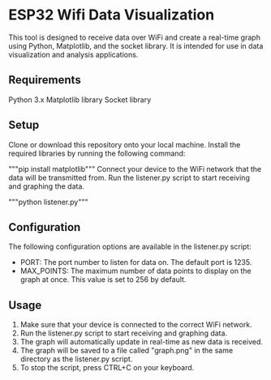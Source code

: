 # ESP32 Wifi Data Visualization
This tool is designed to receive data over WiFi and create a real-time graph using Python, Matplotlib, and the socket library. It is intended for use in data visualization and analysis applications.

## Requirements
Python 3.x
Matplotlib library
Socket library
## Setup
Clone or download this repository onto your local machine.
Install the required libraries by running the following command:

"""pip install matplotlib"""
Connect your device to the WiFi network that the data will be transmitted from.
Run the listener.py script to start receiving and graphing the data.

"""python listener.py"""
## Configuration
The following configuration options are available in the listener.py script:

- PORT: The port number to listen for data on. The default port is 1235.
- MAX_POINTS: The maximum number of data points to display on the graph at once. This value is set to 256 by default.
## Usage
1. Make sure that your device is connected to the correct WiFi network.
2. Run the listener.py script to start receiving and graphing data.
3. The graph will automatically update in real-time as new data is received.
4. The graph will be saved to a file called "graph.png" in the same directory as the listener.py script.
5. To stop the script, press CTRL+C on your keyboard.
